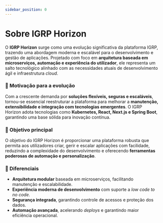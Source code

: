 ```yaml
---
sidebar_position: 0
---
```


# Sobre IGRP Horizon

O **IGRP Horizon** surge como uma evolução significativa da plataforma IGRP, trazendo uma abordagem moderna e escalável para o desenvolvimento e gestão de aplicações. Projetado com foco em **arquitetura baseada em microserviços, automação e experiência do utilizador**, ele representa um salto tecnológico alinhado com as necessidades atuais de desenvolvimento ágil e infraestrutura _cloud_.

### 🌱 Motivação para a evolução

Com a crescente demanda por **soluções flexíveis, seguras e escaláveis**, tornou-se essencial reestruturar a plataforma para melhorar a **manutenção, extensibilidade e integração com tecnologias emergentes**. O IGRP Horizon adota tecnologias como **Kubernetes, React, Next.js e Spring Boot**, garantindo uma base sólida para inovação contínua.

### 🎯 Objetivo principal

O objetivo do IGRP Horizon é proporcionar uma plataforma robusta que permita aos utilizadores criar, gerir e escalar aplicações com facilidade, reduzindo a complexidade do desenvolvimento e oferecendo **ferramentas poderosas de automação e personalização**.

### 🌟 Diferenciais

- **Arquitetura modular** baseada em microserviços, facilitando manutenção e escalabilidade.
- **Experiência moderna de desenvolvimento** com suporte a _low code to no code_.
- **Segurança integrada**, garantindo controle de acessos e proteção dos dados.
- **Automação avançada**, acelerando _deploys_ e garantindo maior eficiência operacional.
